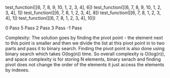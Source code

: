 test_function([[6, 7, 8, 9, 10, 1, 2, 3, 4], 6])
test_function([[6, 7, 8, 9, 10, 1, 2, 3, 4], 1])
test_function([[6, 7, 8, 1, 2, 3, 4], 8])
test_function([[6, 7, 8, 1, 2, 3, 4], 1])
test_function([[6, 7, 8, 1, 2, 3, 4], 10])

0
Pass
5
Pass
2
Pass
3
Pass
-1
Pass


Complexity:
The solution goes by finding the pivot point - the element next to this point is smaller and then we divide the list at this pivot point in to two parts and pass it to binary search. Finding the pivot point is also done using binary search which takes O(log(n)) time. So overall complexity is O(log(n)), and space complexity is for storing N elements, binary serach and finding pivot does not change the order of the elements it just access the elements by indexes.
